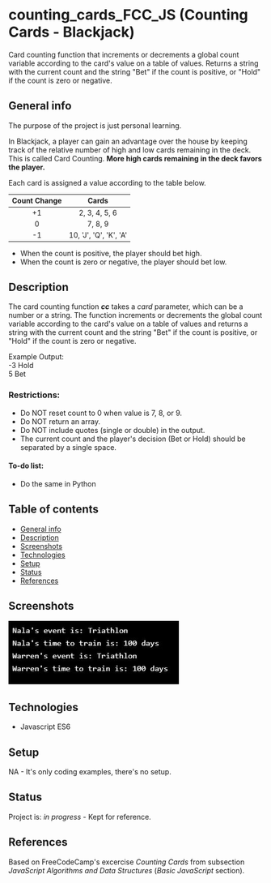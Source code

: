 # counting_cards_FCC_JS (Counting Cards - Blackjack)
Card counting function that increments or decrements a global count variable according to the card's value on a table of values. Returns a string with the current count and the string "Bet" if the count is positive, or "Hold" if the count is zero or negative. 

## General info
The purpose of the project is just personal learning.

In Blackjack, a player can gain an advantage over the house by keeping track of the relative number of high and low cards remaining in the deck. This is called Card Counting. **More high cards remaining in the deck favors the player.**

Each card is assigned a value according to the table below.

| Count Change	|  Cards |
| :-----------: |:------:|
|+1	      |2, 3, 4, 5, 6 |
|0	      | 7, 8, 9      |
|-1	|10, 'J', 'Q', 'K', 'A'|

* When the count is positive, the player should bet high.
* When the count is zero or negative, the player should bet low.

## Description

The card counting function **_cc_** takes a _card_ parameter, which can be a number or a string. The function increments or decrements the global count variable according to the card's value on a table of values and returns a string with the current count and the string "Bet" if the count is positive, or "Hold" if the count is zero or negative. 

Example Output:  
-3 Hold  
 5 Bet  

### Restrictions:
* Do NOT reset count to 0 when value is 7, 8, or 9.
* Do NOT return an array.
* Do NOT include quotes (single or double) in the output.
* The current count and the player's decision (Bet or Hold) should be separated by a single space.

#### To-do list:
* Do the same in Python

## Table of contents
* [General info](#general-info)
* [Description](#description)
* [Screenshots](#screenshots)
* [Technologies](#technologies)
* [Setup](#setup)
* [Status](#status)
* [References](#references)

## Screenshots
![Example screenshot](screenshot.jpg)

## Technologies
* Javascript ES6

## Setup
NA - It's only coding examples, there's no setup.

## Status
Project is: _in progress_ - Kept for reference.

## References
Based on FreeCodeCamp's excercise _Counting Cards_ from subsection _JavaScript Algorithms and Data Structures_ (_Basic JavaScript_ section).
